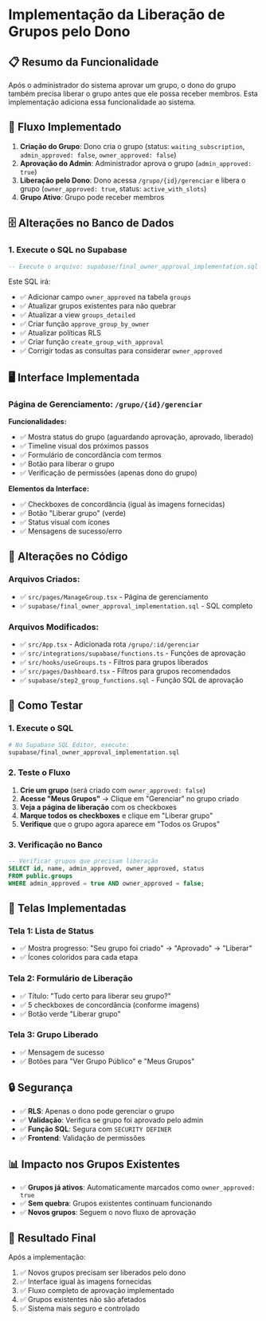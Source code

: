 # Implementação da Liberação de Grupos pelo Dono

## 📋 Resumo da Funcionalidade

Após o administrador do sistema aprovar um grupo, o dono do grupo também precisa liberar o grupo antes que ele possa receber membros. Esta implementação adiciona essa funcionalidade ao sistema.

## 🔄 Fluxo Implementado

1. **Criação do Grupo**: Dono cria o grupo (status: `waiting_subscription`, `admin_approved: false`, `owner_approved: false`)
2. **Aprovação do Admin**: Administrador aprova o grupo (`admin_approved: true`)
3. **Liberação pelo Dono**: Dono acessa `/grupo/{id}/gerenciar` e libera o grupo (`owner_approved: true`, status: `active_with_slots`)
4. **Grupo Ativo**: Grupo pode receber membros

## 🗄️ Alterações no Banco de Dados

### 1. Execute o SQL no Supabase

```sql
-- Execute o arquivo: supabase/final_owner_approval_implementation.sql
```

Este SQL irá:
- ✅ Adicionar campo `owner_approved` na tabela `groups`
- ✅ Atualizar grupos existentes para não quebrar
- ✅ Atualizar a view `groups_detailed`
- ✅ Criar função `approve_group_by_owner`
- ✅ Atualizar políticas RLS
- ✅ Criar função `create_group_with_approval`
- ✅ Corrigir todas as consultas para considerar `owner_approved`

## 🖥️ Interface Implementada

### Página de Gerenciamento: `/grupo/{id}/gerenciar`

**Funcionalidades:**
- ✅ Mostra status do grupo (aguardando aprovação, aprovado, liberado)
- ✅ Timeline visual dos próximos passos
- ✅ Formulário de concordância com termos
- ✅ Botão para liberar o grupo
- ✅ Verificação de permissões (apenas dono do grupo)

**Elementos da Interface:**
- ✅ Checkboxes de concordância (igual às imagens fornecidas)
- ✅ Botão "Liberar grupo" (verde)
- ✅ Status visual com ícones
- ✅ Mensagens de sucesso/erro

## 🔧 Alterações no Código

### Arquivos Criados:
- ✅ `src/pages/ManageGroup.tsx` - Página de gerenciamento
- ✅ `supabase/final_owner_approval_implementation.sql` - SQL completo

### Arquivos Modificados:
- ✅ `src/App.tsx` - Adicionada rota `/grupo/:id/gerenciar`
- ✅ `src/integrations/supabase/functions.ts` - Funções de aprovação
- ✅ `src/hooks/useGroups.ts` - Filtros para grupos liberados
- ✅ `src/pages/Dashboard.tsx` - Filtros para grupos recomendados
- ✅ `supabase/step2_group_functions.sql` - Função SQL de aprovação

## 🚀 Como Testar

### 1. Execute o SQL
```bash
# No Supabase SQL Editor, execute:
supabase/final_owner_approval_implementation.sql
```

### 2. Teste o Fluxo
1. **Crie um grupo** (será criado com `owner_approved: false`)
2. **Acesse "Meus Grupos"** → Clique em "Gerenciar" no grupo criado
3. **Veja a página de liberação** com os checkboxes
4. **Marque todos os checkboxes** e clique em "Liberar grupo"
5. **Verifique** que o grupo agora aparece em "Todos os Grupos"

### 3. Verificação no Banco
```sql
-- Verificar grupos que precisam liberação
SELECT id, name, admin_approved, owner_approved, status 
FROM public.groups 
WHERE admin_approved = true AND owner_approved = false;
```

## 📱 Telas Implementadas

### Tela 1: Lista de Status
- ✅ Mostra progresso: "Seu grupo foi criado" → "Aprovado" → "Liberar"
- ✅ Ícones coloridos para cada etapa

### Tela 2: Formulário de Liberação
- ✅ Título: "Tudo certo para liberar seu grupo?"
- ✅ 5 checkboxes de concordância (conforme imagens)
- ✅ Botão verde "Liberar grupo"

### Tela 3: Grupo Liberado
- ✅ Mensagem de sucesso
- ✅ Botões para "Ver Grupo Público" e "Meus Grupos"

## 🔒 Segurança

- ✅ **RLS**: Apenas o dono pode gerenciar o grupo
- ✅ **Validação**: Verifica se grupo foi aprovado pelo admin
- ✅ **Função SQL**: Segura com `SECURITY DEFINER`
- ✅ **Frontend**: Validação de permissões

## 📊 Impacto nos Grupos Existentes

- ✅ **Grupos já ativos**: Automaticamente marcados como `owner_approved: true`
- ✅ **Sem quebra**: Grupos existentes continuam funcionando
- ✅ **Novos grupos**: Seguem o novo fluxo de aprovação

## 🎯 Resultado Final

Após a implementação:
1. ✅ Novos grupos precisam ser liberados pelo dono
2. ✅ Interface igual às imagens fornecidas
3. ✅ Fluxo completo de aprovação implementado
4. ✅ Grupos existentes não são afetados
5. ✅ Sistema mais seguro e controlado
